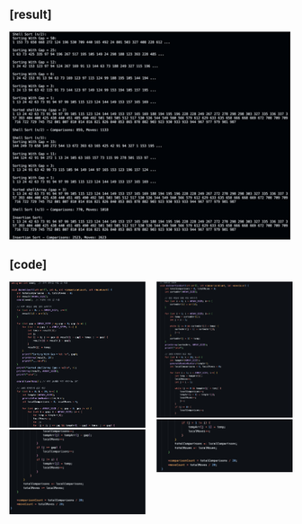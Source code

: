 ## [result]
<img src="./result.png" alt="Result Image" width="500">

## [code]
<div style="display: flex; justify-content: center; align-items: flex-start;">
  <div>
    <img src="./code1.png" alt="사진1" width="500"; height: 200px;">
    <img src="./code1-2.png" alt="사진2" width="500"; height: 200px;">
  </div>
  <div style="margin-left: 20px;">
    <img src="./code2.png" alt="사진3" width="500"; height: 200px;">
    <img src="./code2-2.png" alt="사진4" width="500"; height: 200px;">
  </div>
</div>